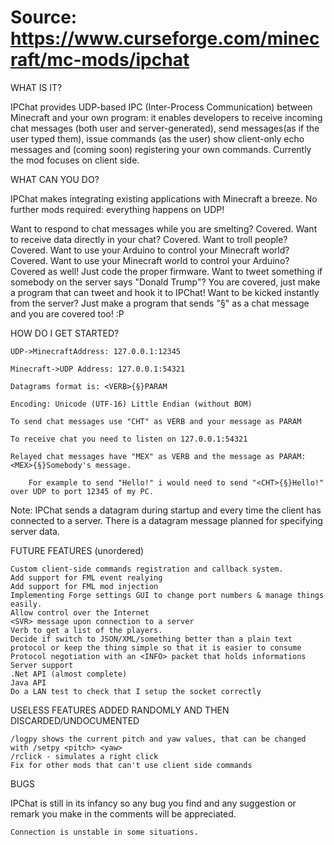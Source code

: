 # Source: https://www.curseforge.com/minecraft/mc-mods/ipchat

WHAT IS IT?

IPChat provides UDP-based IPC (Inter-Process Communication) between Minecraft and your own program: it enables developers to receive incoming chat messages (both user and server-generated), send messages(as if the user typed them), issue commands (as the user) show client-only echo messages and (coming soon) registering your own commands. Currently the mod focuses on client side.

WHAT CAN YOU DO?

IPChat makes integrating existing applications with Minecraft a breeze. No further mods required: everything happens on UDP!

Want to respond to chat messages while you are smelting? Covered. Want to receive data directly in your chat? Covered. Want to troll people? Covered. Want to use your Arduino to control your Minecraft world? Covered. Want to use your Minecraft world to control your Arduino? Covered as well! Just code the proper firmware. Want to tweet something if somebody on the server says "Donald Trump"? You are covered, just make a program that can tweet and hook it to IPChat! Want to be kicked instantly from the server? Just make a program that sends "§" as a chat message and you are covered too! :P

HOW DO I GET STARTED?

    UDP->MinecraftAddress: 127.0.0.1:12345

    Minecraft->UDP Address: 127.0.0.1:54321

    Datagrams format is: <VERB>{§}PARAM

    Encoding: Unicode (UTF-16) Little Endian (without BOM)

    To send chat messages use "CHT" as VERB and your message as PARAM

    To receive chat you need to listen on 127.0.0.1:54321

    Relayed chat messages have "MEX" as VERB and the message as PARAM: <MEX>{§}Somebody's message.

        For example to send "Hello!" i would need to send "<CHT>{§}Hello!" over UDP to port 12345 of my PC.

Note: IPChat sends a <HELO> datagram during startup and every time the client has connected to a server. There is a <SVR> datagram message planned for specifying server data.

FUTURE FEATURES (unordered)

    Custom client-side commands registration and callback system.
    Add support for FML event realying
    Add support for FML mod injection
    Implementing Forge settings GUI to change port numbers & manage things easily.
    Allow control over the Internet
    <SVR> message upon connection to a server
    Verb to get a list of the players.
    Decide if switch to JSON/XML/something better than a plain text protocol or keep the thing simple so that it is easier to consume
    Protocol negotiation with an <INFO> packet that holds informations
    Server support
    .Net API (almost complete)
    Java API
    Do a LAN test to check that I setup the socket correctly

USELESS FEATURES ADDED RANDOMLY AND THEN DISCARDED/UNDOCUMENTED

    /logpy shows the current pitch and yaw values, that can be changed with /setpy <pitch> <yaw>
    /rclick - simulates a right click
    Fix for other mods that can't use client side commands

BUGS

IPChat is still in its infancy so any bug you find and any suggestion or remark you make in the comments will be appreciated.

    Connection is unstable in some situations.


